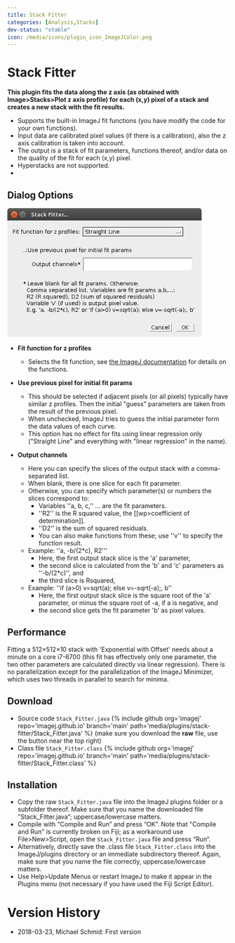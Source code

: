 ```yaml
---
title: Stack Fitter
categories: [Analysis,Stacks]
dev-status: "stable"
icon: /media/icons/plugin_icon_ImageJColor.png
---
```


# Stack Fitter

**This plugin fits the data along the z axis (as obtained with Image>Stacks>Plot z axis profile) for each (x,y) pixel of a stack and creates a new stack with the fit results.**
- Supports the built-in ImageJ fit functions (you have modify the code for your own functions).
- Input data are calibrated pixel values (if there is a calibration), also the z axis calibration is taken into account.
- The output is a stack of fit parameters, functions thereof, and/or data on the quality of the fit for each (x,y) pixel.
- Hyperstacks are not supported.
- 
## Dialog Options
![Dialog screen shot](/media/plugins/stack-fitter/stack-fitter-screenshot.png)

- **Fit function for z profiles**
  -  Selects the fit function, see [the ImageJ documentation](https://imagej.nih.gov/ij/docs/guide/146-30.html#tab:CurveFitterFunctions) for details on the functions.
- **Use previous pixel for initial fit params**
  -  This should be selected if adjacent pixels (or all pixels) typically have similar z profiles. Then the initial "guess" parameters are taken from the result of the previous pixel.
  - When unchecked, ImageJ tries to guess the initial parameter form the data values of each curve.
  - This option has no effect for fits using linear regression only ("Straight Line" and everything with "linear regression" in the name).

- **Output channels**
  - Here you can specify the slices of the output stack with a comma-separated list.
  - When blank, there is one slice for each fit parameter.
  - Otherwise, you can specify which parameter(s) or numbers the slices correspond to:
    - Variables ''a, b, c,'' ... are the fit parameters.
    - ''R2'' is the R squared value, the [[wp>coefficient of determination]].
    - ''D2'' is the sum of squared residuals.
    - You can also make functions from these; use ''v'' to specify the function result.
  - Example: ''a, -b/(2*c), R2'''
    - Here, the first output stack slice is the 'a' parameter,
    - the second slice is calculated from the 'b' and 'c' parameters as ''-b/(2*c)'', and
    - the third slice is Rsquared,
  - Example: ''if (a>0) v=sqrt(a); else v=-sqrt(-a);, b''
    - Here, the first output stack slice is the square root of the 'a' parameter, or minus the square root of -a, if a is negative, and
    - the second slice gets the fit parameter 'b' as pixel values.

## Performance

Fitting a 512×512×10 stack with 'Exponential with Offset' needs about a minute on a core i7-6700 (this fit has effectively only one parameter, the two other parameters are calculated directly via linear regression). There is no parallelization except for the parallelization of the ImageJ Minimizer, which uses two threads in parallel to search for minima.

## Download
- Source code `Stack_Fitter.java` {% include github org='imagej' repo='imagej.github.io' branch='main' path='media/plugins/stack-fitter/Stack_Fitter.java' %} (make sure you download the **raw** file, use the button near the top right)
- Class file `Stack_Fitter.class` {% include github org='imagej' repo='imagej.github.io' branch='main'  path='media/plugins/stack-fitter/Stack_Fitter.class' %}

## Installation
- Copy the raw `Stack_Fitter.java` file into the ImageJ plugins folder or a subfolder thereof. Make sure that you name the downloaded file ”Stack_Fitter.java”; uppercase/lowercase matters.
- Compile with “Compile and Run” and press “OK”. Note that "Compile and Run" is currently broken on Fiji; as a workaround use File>New>Script, open the `Stack_Fitter.java` file and press “Run“.
- Alternatively, directly save the .class file `Stack_Fitter.class` into the ImageJ/plugins directory or an immediate subdirectory thereof. Again, make sure that you name the file correctly, uppercase/lowercase matters.
- Use Help>Update Menus or restart ImageJ to make it appear in the Plugins menu (not necessary if you have used the Fiji Script Editor).

# Version History
- 2018-03-23, Michael Schmid: First version
